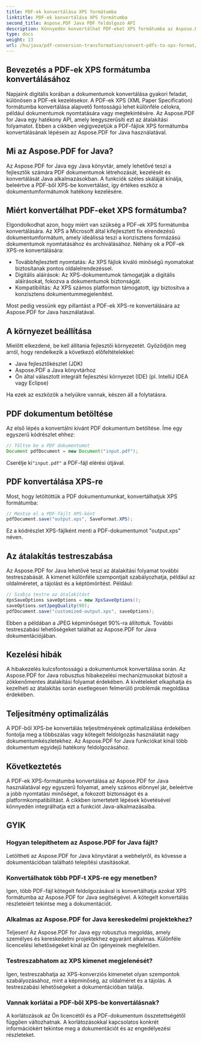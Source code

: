 ```yaml
---
title: PDF-ek konvertálása XPS formátumba
linktitle: PDF-ek konvertálása XPS formátumba
second_title: Aspose.PDF Java PDF feldolgozó API
description: Könnyedén konvertálhat PDF-eket XPS formátumba az Aspose.PDF for Java segítségével. Oldja fel a továbbfejlesztett nyomtatást, biztonságot és kompatibilitást.
type: docs
weight: 13
url: /hu/java/pdf-conversion-transformation/convert-pdfs-to-xps-format/
---
```


## Bevezetés a PDF-ek XPS formátumba konvertálásához

Napjaink digitális korában a dokumentumok konvertálása gyakori feladat, különösen a PDF-ek kezelésekor. A PDF-ek XPS (XML Paper Specification) formátumba konvertálása alapvető fontosságú lehet különféle célokra, például dokumentumok nyomtatására vagy megtekintésére. Az Aspose.PDF for Java egy hatékony API, amely leegyszerűsíti ezt az átalakítási folyamatot. Ebben a cikkben végigvezetjük a PDF-fájlok XPS formátumba konvertálásának lépésein az Aspose.PDF for Java használatával.

## Mi az Aspose.PDF for Java?

Az Aspose.PDF for Java egy Java könyvtár, amely lehetővé teszi a fejlesztők számára PDF dokumentumok létrehozását, kezelését és konvertálását Java alkalmazásokban. A funkciók széles skáláját kínálja, beleértve a PDF-ből XPS-be konvertálást, így értékes eszköz a dokumentumformátumok hatékony kezelésére.

## Miért konvertálhat PDF-eket XPS formátumba?

Elgondolkodhat azon, hogy miért van szükség a PDF-ek XPS formátumba konvertálására. Az XPS a Microsoft által kifejlesztett fix elrendezésű dokumentumformátum, amely ideálissá teszi a konzisztens formázású dokumentumok nyomtatásához és archiválásához. Néhány ok a PDF-ek XPS-re konvertálására:

- Továbbfejlesztett nyomtatás: Az XPS fájlok kiváló minőségű nyomatokat biztosítanak pontos oldalelrendezéssel.
- Digitális aláírások: Az XPS-dokumentumok támogatják a digitális aláírásokat, fokozva a dokumentumok biztonságát.
- Kompatibilitás: Az XPS számos platformon támogatott, így biztosítva a konzisztens dokumentummegjelenítést.

Most pedig vessünk egy pillantást a PDF-ek XPS-re konvertálására az Aspose.PDF for Java használatával.

## A környezet beállítása

Mielőtt elkezdené, be kell állítania fejlesztői környezetét. Győződjön meg arról, hogy rendelkezik a következő előfeltételekkel:

- Java fejlesztőkészlet (JDK)
- Aspose.PDF a Java könyvtárhoz
- Ön által választott integrált fejlesztési környezet (IDE) (pl. IntelliJ IDEA vagy Eclipse)

Ha ezek az eszközök a helyükre vannak, készen áll a folytatásra.

## PDF dokumentum betöltése

Az első lépés a konvertálni kívánt PDF dokumentum betöltése. Íme egy egyszerű kódrészlet ehhez:

```java
// Töltse be a PDF dokumentumot
Document pdfDocument = new Document("input.pdf");
```

 Cserélje ki`"input.pdf"` a PDF-fájl elérési útjával.

## PDF konvertálása XPS-re

Most, hogy letöltöttük a PDF dokumentumunkat, konvertálhatjuk XPS formátumba:

```java
// Mentse el a PDF-fájlt XPS-ként
pdfDocument.save("output.xps", SaveFormat.XPS);
```

Ez a kódrészlet XPS-fájlként menti a PDF-dokumentumot "output.xps" néven.

## Az átalakítás testreszabása

Az Aspose.PDF for Java lehetővé teszi az átalakítási folyamat további testreszabását. A kimenet különféle szempontjait szabályozhatja, például az oldalméretet, a tájolást és a képtömörítést. Például:

```java
// Szabja testre az átalakítást
XpsSaveOptions saveOptions = new XpsSaveOptions();
saveOptions.setJpegQuality(90);
pdfDocument.save("customized-output.xps", saveOptions);
```

Ebben a példában a JPEG képminőséget 90%-ra állítottuk. További testreszabási lehetőségeket találhat az Aspose.PDF for Java dokumentációjában.

## Kezelési hibák

A hibakezelés kulcsfontosságú a dokumentumok konvertálása során. Az Aspose.PDF for Java robusztus hibakezelési mechanizmusokat biztosít a zökkenőmentes átalakítási folyamat érdekében. A kivételeket elkaphatja és kezelheti az átalakítás során esetlegesen felmerülő problémák megoldása érdekében.

## Teljesítmény optimalizálás

A PDF-ből XPS-be konvertálás teljesítményének optimalizálása érdekében fontolja meg a többszálas vagy kötegelt feldolgozás használatát nagy dokumentumkészletekhez. Az Aspose.PDF for Java funkciókat kínál több dokumentum egyidejű hatékony feldolgozásához.

## Következtetés

A PDF-ek XPS-formátumba konvertálása az Aspose.PDF for Java használatával egy egyszerű folyamat, amely számos előnnyel jár, beleértve a jobb nyomtatási minőséget, a fokozott biztonságot és a platformkompatibilitást. A cikkben ismertetett lépések követésével könnyedén integrálhatja ezt a funkciót Java-alkalmazásaiba.

## GYIK

### Hogyan telepíthetem az Aspose.PDF for Java fájlt?

Letöltheti az Aspose.PDF for Java könyvtárat a webhelyről, és kövesse a dokumentációban található telepítési utasításokat.

### Konvertálhatok több PDF-t XPS-re egy menetben?

Igen, több PDF-fájl kötegelt feldolgozásával is konvertálhatja azokat XPS formátumba az Aspose.PDF for Java segítségével. A kötegelt konvertálás részleteiért tekintse meg a dokumentációt.

### Alkalmas az Aspose.PDF for Java kereskedelmi projektekhez?

Teljesen! Az Aspose.PDF for Java egy robusztus megoldás, amely személyes és kereskedelmi projektekhez egyaránt alkalmas. Különféle licencelési lehetőségeket kínál az Ön igényeinek megfelelően.

### Testreszabhatom az XPS kimenet megjelenését?

Igen, testreszabhatja az XPS-konverziós kimenetet olyan szempontok szabályozásához, mint a képminőség, az oldalméret és a tájolás. A testreszabási lehetőségeket a dokumentációban találja.

### Vannak korlátai a PDF-ből XPS-be konvertálásnak?

A korlátozások az Ön licencétől és a PDF-dokumentum összetettségétől függően változhatnak. A korlátozásokkal kapcsolatos konkrét információkért tekintse meg a dokumentációt és az engedélyezési részleteket.